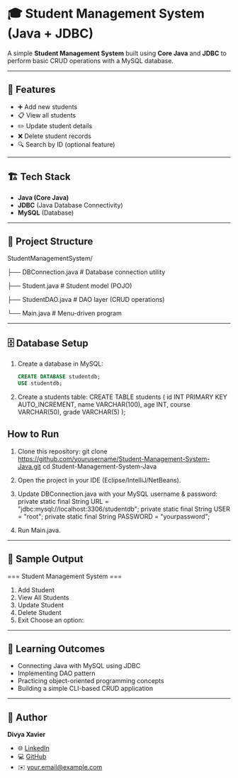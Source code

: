 # 🎓 Student Management System (Java + JDBC)

A simple **Student Management System** built using **Core Java** and **JDBC** to perform basic CRUD operations with a MySQL database.

---

## 🚀 Features
- ➕ Add new students
- 📋 View all students
- ✏️ Update student details
- ❌ Delete student records
- 🔍 Search by ID (optional feature)

---

## 🏗 Tech Stack
- **Java (Core Java)**
- **JDBC** (Java Database Connectivity)
- **MySQL** (Database)

---

## 📂 Project Structure
StudentManagementSystem/

├── DBConnection.java # Database connection utility

├── Student.java # Student model (POJO)

├── StudentDAO.java # DAO layer (CRUD operations)

└── Main.java # Menu-driven program

---

## 🗄 Database Setup
1. Create a database in MySQL:
   ```sql
   CREATE DATABASE studentdb;
   USE studentdb;
   
2. Create a students table:
   CREATE TABLE students (
    id INT PRIMARY KEY AUTO_INCREMENT,
    name VARCHAR(100),
    age INT,
    course VARCHAR(50),
    grade VARCHAR(5)
);

## How to Run
1. Clone this repository:
   git clone https://github.com/yourusername/Student-Management-System-Java.git
   cd Student-Management-System-Java

2. Open the project in your IDE (Eclipse/IntelliJ/NetBeans).

3. Update DBConnection.java with your MySQL username & password:
   private static final String URL = "jdbc:mysql://localhost:3306/studentdb";
   private static final String USER = "root";
   private static final String PASSWORD = "yourpassword";

4. Run Main.java.

---

##  📸 Sample Output
=== Student Management System ===
1. Add Student
2. View All Students
3. Update Student
4. Delete Student
5. Exit
Choose an option:

---

## 🌟 Learning Outcomes

- Connecting Java with MySQL using JDBC
- Implementing DAO pattern
- Practicing object-oriented programming concepts
- Building a simple CLI-based CRUD application

---

## 🙌 Author  
**Divya Xavier**  
- 🌐 [LinkedIn](https://www.linkedin.com/in/divya-xavier-3b5317290/)  
- 💻 [GitHub](https://github.com/YourGitHubUsername)  
- ✉️ your.email@example.com  
